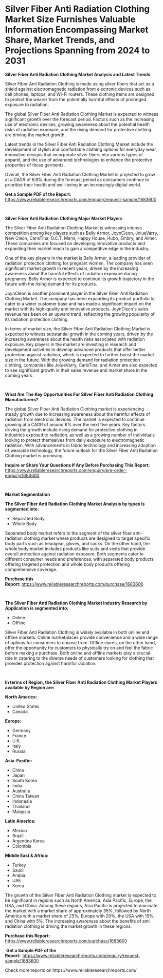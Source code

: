 <p><h1>Silver Fiber Anti Radiation Clothing Market Size Furnishes Valuable Information Encompassing Market Share, Market Trends, and Projections Spanning from 2024 to 2031</h1></p><p><strong>Silver Fiber Anti Radiation Clothing Market Analysis and Latest Trends</strong></p>
<p><p>Silver Fiber Anti Radiation Clothing is made using silver fibers that act as a shield against electromagnetic radiation from electronic devices such as cell phones, laptops, and Wi-Fi routers. These clothing items are designed to protect the wearer from the potentially harmful effects of prolonged exposure to radiation.</p><p>The global Silver Fiber Anti Radiation Clothing Market is expected to witness significant growth over the forecast period. Factors such as the increasing use of electronic devices, growing awareness about the potential health risks of radiation exposure, and the rising demand for protective clothing are driving the market growth.</p><p>Latest trends in the Silver Fiber Anti Radiation Clothing Market include the development of stylish and comfortable clothing options for everyday wear, innovative designs that incorporate silver fibers into various types of apparel, and the use of advanced technologies to enhance the protective properties of these garments.</p><p>Overall, the Silver Fiber Anti Radiation Clothing Market is projected to grow at a CAGR of 6.6% during the forecast period as consumers continue to prioritize their health and well-being in an increasingly digital world.</p></p>
<p><strong>Get a Sample PDF of the Report:&nbsp;</strong> <a href="https://www.reliableresearchreports.com/enquiry/request-sample/1683600">https://www.reliableresearchreports.com/enquiry/request-sample/1683600</a></p>
<p>&nbsp;</p>
<p><strong>Silver Fiber Anti Radiation Clothing Major Market Players</strong></p>
<p><p>The Silver Fiber Anti Radiation Clothing Market is witnessing intense competition among key players such as Belly Armor, JoynCleon, JoiueVarry, New Cleon, CarisTina, O.C.T. Mami, Happy House, Hubo, Embry, and Aimer. These companies are focused on developing innovative products and expanding their market reach to gain a competitive edge in the industry.</p><p>One of the key players in the market is Belly Armor, a leading provider of radiation protection clothing for pregnant women. The company has seen significant market growth in recent years, driven by the increasing awareness about the harmful effects of radiation exposure during pregnancy. Belly Armor is expected to continue its growth trajectory in the future with the rising demand for its products.</p><p>JoynCleon is another prominent player in the Silver Fiber Anti Radiation Clothing Market. The company has been expanding its product portfolio to cater to a wider customer base and has made a significant impact on the market with its high-quality and innovative products. JoynCleon's sales revenue has been on an upward trend, reflecting the growing popularity of its radiation protection clothing.</p><p>In terms of market size, the Silver Fiber Anti Radiation Clothing Market is expected to witness substantial growth in the coming years, driven by the increasing awareness about the health risks associated with radiation exposure. Key players in the market are investing in research and development activities to develop advanced products that offer better protection against radiation, which is expected to further boost the market size in the future. With the growing demand for radiation protection clothing, companies like JoiueVarry, CarisTina, and Aimer are also expected to see significant growth in their sales revenue and market share in the coming years.</p></p>
<p>&nbsp;</p>
<p><strong>What Are The Key Opportunities For Silver Fiber Anti Radiation Clothing Manufacturers?</strong></p>
<p><p>The global Silver Fiber Anti Radiation Clothing market is experiencing steady growth due to increasing awareness about the harmful effects of radiation from electronic devices. The market is expected to continue growing at a CAGR of around 6% over the next five years. Key factors driving the growth include rising demand for protective clothing in industries exposed to radiation, as well as a growing number of individuals looking to protect themselves from daily exposure to electromagnetic radiation. With advancements in fabric technology and increasing adoption of wearable technology, the future outlook for the Silver Fiber Anti Radiation Clothing market is promising.</p></p>
<p><strong>Inquire or Share Your Questions If Any Before Purchasing This Report:</strong> <a href="https://www.reliableresearchreports.com/enquiry/pre-order-enquiry/1683600">https://www.reliableresearchreports.com/enquiry/pre-order-enquiry/1683600</a></p>
<p>&nbsp;</p>
<p><strong>Market Segmentation</strong></p>
<p><strong>The Silver Fiber Anti Radiation Clothing Market Analysis by types is segmented into:</strong></p>
<p><ul><li>Separated Body</li><li>Whole Body</li></ul></p>
<p><p>Separated body market refers to the segment of the silver fiber anti-radiation clothing market where products are designed to target specific body parts such as headgear, gloves, and socks. On the other hand, the whole body market includes products like suits and vests that provide overall protection against radiation exposure. Both segments cater to different consumer needs and preferences, with separated body products offering targeted protection and whole body products offering comprehensive coverage.</p></p>
<p><strong>Purchase this Report:&nbsp;</strong><a href="https://www.reliableresearchreports.com/purchase/1683600">https://www.reliableresearchreports.com/purchase/1683600</a></p>
<p>&nbsp;</p>
<p><strong>The Silver Fiber Anti Radiation Clothing Market Industry Research by Application is segmented into:</strong></p>
<p><ul><li>Online</li><li>Offline</li></ul></p>
<p><p>Silver Fiber Anti Radiation Clothing is widely available in both online and offline markets. Online marketplaces provide convenience and a wide range of options for consumers to choose from. Offline stores, on the other hand, offer the opportunity for customers to physically try on and feel the fabric before making a purchase. Both online and offline markets play a crucial role in catering to the diverse needs of customers looking for clothing that provides protection against harmful radiation.</p></p>
<p>&nbsp;</p>
<p><strong>In terms of Region, the Silver Fiber Anti Radiation Clothing Market Players available by Region are:</strong></p>
<p>
    <p> <strong> North America: </strong>
        <ul>
            <li>United States</li>
            <li>Canada</li>
        </ul>
        </p> 
    <p> <strong> Europe: </strong>
        <ul>
            <li>Germany</li>
            <li>France</li>
            <li>U.K.</li>
            <li>Italy</li>
            <li>Russia</li>
        </ul>
        </p> 
    <p> <strong> Asia-Pacific: </strong>
        <ul>
            <li>China</li>
            <li>Japan</li>
            <li>South Korea</li>
            <li>India</li>
            <li>Australia</li>
            <li>China Taiwan</li>
            <li>Indonesia</li>
            <li>Thailand</li>
            <li>Malaysia</li>
        </ul>
        </p> 
    <p> <strong> Latin America: </strong>
        <ul>
            <li>Mexico</li>
            <li>Brazil</li>
            <li>Argentina Korea</li>
            <li>Colombia</li>
        </ul>
        </p> 
    <p> <strong> Middle East & Africa: </strong>
        <ul>
            <li>Turkey</li>
            <li>Saudi</li>
            <li>Arabia</li>
            <li>UAE</li>
            <li>Korea</li>
        </ul>
    </p>
    </p>
<p><p>The growth of the Silver Fiber Anti Radiation Clothing market is expected to be significant in regions such as North America, Asia Pacific, Europe, the USA, and China. Among these regions, Asia Pacific is projected to dominate the market with a market share of approximately 35%, followed by North America with a market share of 25%, Europe with 20%, the USA with 15%, and China with 5%. The increasing awareness about the benefits of anti radiation clothing is driving the market growth in these regions.</p></p>
<p><strong>Purchase this Report: </strong><a href="https://www.reliableresearchreports.com/purchase/1683600">https://www.reliableresearchreports.com/purchase/1683600</a></p>
<p>&nbsp;<strong>Get a Sample PDF of the Report:&nbsp;&nbsp;</strong><a href="https://www.reliableresearchreports.com/enquiry/request-sample/1683600">https://www.reliableresearchreports.com/enquiry/request-sample/1683600</a></p>
<p><strong></strong></p>
<p>Check more reports on https://www.reliableresearchreports.com/</p>